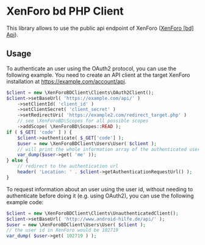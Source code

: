XenForo bd PHP Client
========================

This library allows to use the public api endpoint of XenForo ([XenForo [bd] Api](https://xenforo.com/community/resources/bd-api.1732/)).

Usage
-----
To authenticate an user using the OAuth2 protocol, you can use the following example. You need to create an API client at the target XenForo installation
at https://example.com/account/api.
```php
$client = new \XenForoBDClient\Clients\OAuth2Client();
$client->setBaseUrl( 'https://example.com/api/' )
	->setClientId( 'client_id' )
	->setClientSecret( 'client_secret' )
	->setRedirectUri( 'https://example2.com/redirect_target.php' )
	// see \XenForoBD\Scopes for all possible scopes
	->addScope( \XenForoBD\Scopes::READ );
if ( $_GET[ 'code' ] ) {
	$client->authenticate( $_GET['code'] );
	$user = new \XenForoBDClient\Users\User( $client );
	// will print the whole information array of the authenticated user
	var_dump($user->get( 'me' ));
} else {
	// redirect to the authentication url
	header( 'Location: ' . $client->getAuthenticationRequestUrl() );
}
```

To request information about an user using the user id, without needing to authenticate before doing it (e.g. using OAuth2), you can use the following example code:

```php
$client = new \XenForoBDClient\Clients\UnauthenticatedClient();
$client->setBaseUrl( 'http://www.android-hilfe.de/api/' );
$user = new \XenForoBDClient\Users\User( $client );
// the user id in XenForo would be 102719
var_dump( $user->get( 102719 ) );
```
